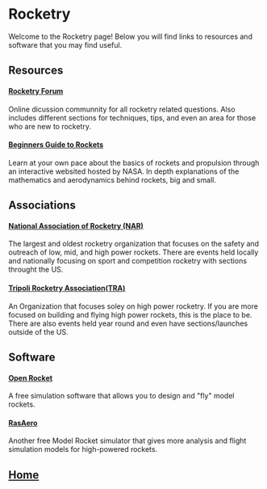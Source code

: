 # Rocketry
Welcome to the Rocketry page! Below you will find links to resources and software that you may find useful.

## Resources
#### [Rocketry Forum](https://www.rocketryforum.com/)
Online dicussion communnity for all rocketry related questions. Also includes different sections for techniques, tips, and even an area for those who are new to rocketry.

#### [Beginners Guide to Rockets](https://www.grc.nasa.gov/www/k-12/rocket/bgmr.html)
Learn at your own pace about the basics of rockets and propulsion through an interactive websited hosted by NASA. In depth explanations of the mathematics and aerodynamics behind rockets, big and small.

## Associations
#### [National Association of Rocketry (NAR)](https://www.nar.org/)
The largest and oldest rocketry organization that focuses on the safety and outreach of low, mid, and high power rockets. There are events held locally and nationally focusing on sport and competition rocketry with sections throught the US.

#### [Tripoli Rocketry Association(TRA)](http://www.tripoli.org/)
An Organization that focuses soley on high power rocketry. If you are more focused on building and flying high power rockets, this is the place to be. There are also events held year round and even have sections/launches outside of the US. 

## Software
#### [Open Rocket](http://openrocket.info/)
A free simulation software that allows you to design and "fly" model rockets. 

#### [RasAero](http://www.rasaero.com/)
Another free Model Rocket simulator that gives more analysis and flight simulation models for high-powered rockets.


## [Home](https://ninjachurros.github.io/fl-test/)
